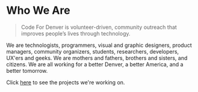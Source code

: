 # Who We Are

> Code For Denver is volunteer-driven, community outreach that improves people’s lives through technology.

We are technologists, programmers, visual and graphic designers, product managers, community organizers, students, researchers, developers, UX'ers and geeks. We are mothers and fathers, brothers and sisters, and citizens. We are all working for a better Denver, a better America, and a better tomorrow.

Click [here](http://www.codefordenver.org/WhatWeDo) to see the projects we're working on.
